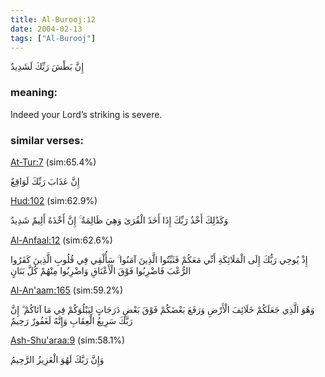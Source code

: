 ```yaml
---
title: Al-Burooj:12
date: 2004-02-13
tags: ["Al-Burooj"]
---
```

إِنَّ بَطْشَ رَبِّكَ لَشَدِيدٌ
### meaning: 
Indeed your Lord’s striking is severe.
### similar verses: 

[At-Tur:7](/52/7) (sim:65.4%)

إِنَّ عَذَابَ رَبِّكَ لَوَاقِعٌ

[Hud:102](/11/102) (sim:62.9%)

وَكَذَٰلِكَ أَخْذُ رَبِّكَ إِذَا أَخَذَ الْقُرَىٰ وَهِيَ ظَالِمَةٌ ۚ إِنَّ أَخْذَهُ أَلِيمٌ شَدِيدٌ

[Al-Anfaal:12](/8/12) (sim:62.6%)

إِذْ يُوحِي رَبُّكَ إِلَى الْمَلَائِكَةِ أَنِّي مَعَكُمْ فَثَبِّتُوا الَّذِينَ آمَنُوا ۚ سَأُلْقِي فِي قُلُوبِ الَّذِينَ كَفَرُوا الرُّعْبَ فَاضْرِبُوا فَوْقَ الْأَعْنَاقِ وَاضْرِبُوا مِنْهُمْ كُلَّ بَنَانٍ

[Al-An'aam:165](/6/165) (sim:59.2%)

وَهُوَ الَّذِي جَعَلَكُمْ خَلَائِفَ الْأَرْضِ وَرَفَعَ بَعْضَكُمْ فَوْقَ بَعْضٍ دَرَجَاتٍ لِيَبْلُوَكُمْ فِي مَا آتَاكُمْ ۗ إِنَّ رَبَّكَ سَرِيعُ الْعِقَابِ وَإِنَّهُ لَغَفُورٌ رَحِيمٌ

[Ash-Shu'araa:9](/26/9) (sim:58.1%)

وَإِنَّ رَبَّكَ لَهُوَ الْعَزِيزُ الرَّحِيمُ
